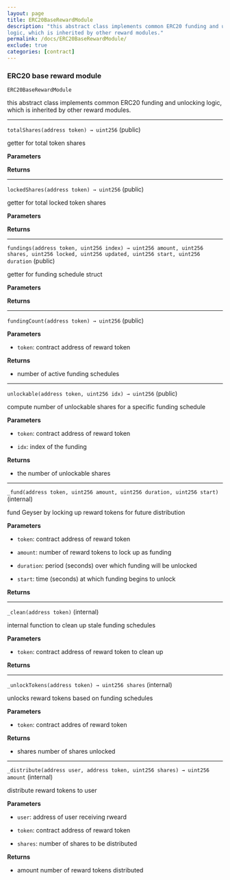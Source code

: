 ```yaml
---
layout: page
title: ERC20BaseRewardModule
description: "this abstract class implements common ERC20 funding and unlocking
logic, which is inherited by other reward modules."
permalink: /docs/ERC20BaseRewardModule/
exclude: true
categories: [contract]
---
```


### ERC20 base reward module



`ERC20BaseRewardModule`

this abstract class implements common ERC20 funding and unlocking
logic, which is inherited by other reward modules.





****

`totalShares(address token) → uint256` (public)

getter for total token shares



**Parameters**  

**Returns**


****

`lockedShares(address token) → uint256` (public)

getter for total locked token shares



**Parameters**  

**Returns**


****

`fundings(address token, uint256 index) → uint256 amount, uint256 shares, uint256 locked, uint256 updated, uint256 start, uint256 duration` (public)

getter for funding schedule struct



**Parameters**  

**Returns**


****

`fundingCount(address token) → uint256` (public)





**Parameters**  
- `token`: contract address of reward token


**Returns**
- number of active funding schedules


****

`unlockable(address token, uint256 idx) → uint256` (public)

compute number of unlockable shares for a specific funding schedule




**Parameters**  
- `token`: contract address of reward token

- `idx`: index of the funding


**Returns**
- the number of unlockable shares


****

`_fund(address token, uint256 amount, uint256 duration, uint256 start)` (internal)

fund Geyser by locking up reward tokens for future distribution




**Parameters**  
- `token`: contract address of reward token

- `amount`: number of reward tokens to lock up as funding

- `duration`: period (seconds) over which funding will be unlocked

- `start`: time (seconds) at which funding begins to unlock

**Returns**


****

`_clean(address token)` (internal)



internal function to clean up stale funding schedules


**Parameters**  
- `token`: contract address of reward token to clean up

**Returns**


****

`_unlockTokens(address token) → uint256 shares` (internal)



unlocks reward tokens based on funding schedules


**Parameters**  
- `token`: contract addres of reward token


**Returns**
- shares number of shares unlocked


****

`_distribute(address user, address token, uint256 shares) → uint256 amount` (internal)



distribute reward tokens to user


**Parameters**  
- `user`: address of user receiving rweard

- `token`: contract address of reward token

- `shares`: number of shares to be distributed


**Returns**
- amount number of reward tokens distributed


